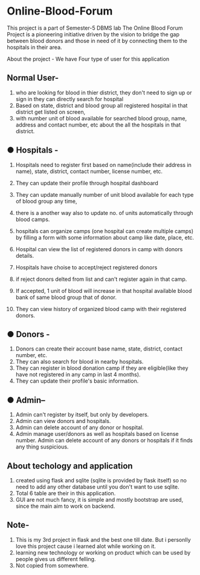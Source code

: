 # Online-Blood-Forum
This project is a part of Semester-5 DBMS lab
The Online Blood Forum Project is a pioneering initiative driven by the vision to bridge 
the gap between blood donors and those in need of it by connecting them to the hospitals in their area.

About the project  - We have Four type of user for this application

## Normal User-
1. who are looking for blood in thier district, they don't need to sign up or sign in they can directly search for hospital
2. Based on state, district and blood group all registered hospital in that district get listed on screen,
3.  with number unit of blood available for searched blood group, name, address and contact number, etc about the all the hospitals in that district.
   
## ● Hospitals - 
1. Hospitals need to register first based on name(include their address in name), state, district, contact number, license number, etc.
2. They can update their profile through hospital dashboard
3. They can update manually number of unit blood available for each type of blood group any time,
4. there is a another way also to update no. of units automatically through blood camps.
5. hospitals can organize camps (one hospital can create multiple camps)
by filling a form with some information about camp like date, place, etc.

6. Hospital can view the list of registered donors in camp with donors details.
7. Hospitals have choise to accept/reject registered donors
8. if reject donors delted from list and can't register again in that camp.
9. If accepted, 1 unit of blood will increase in that hospital available blood bank of same blood group that of donor.
10. They can view history of organized blood camp with their registered donors.

## ● Donors - 
1. Donors can create their account base name, state, district, contact number, etc.
2. They can also search for blood in nearby hospitals.
3. They can register in blood donation camp if they are eligible(like they have not registered in any camp in last 4 months).
4. They can update their profile's basic information.  

## ● Admin– 
1. Admin can't register by itself, but only by developers.
2. Admin can view donors and hospitals. 
3. Admin can delete account of any donor or hospital.
4. Admin manage user/donors as well as hospitals based on license 
number. Admin can delete account of any donors or hospitals if it finds any thing suspicious.

## About techology and application
1. created using flask and sqlite (sqlite is provided by flask itself) so no need to add any other database until you don't want to use sqlite.
2. Total 6 table are their in this application.
3. GUI are not much fancy, it is simple and mostly bootstrap are used, since the main aim to work on backend.

## Note-
1. This is my 3rd project in flask and the best one till date. But i personlly love this project cause i learned alot while working on it.
2.  learning new technology or working on product which can be used by people gives us different felling.
3.  Not copied from somewhere.
